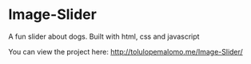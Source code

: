 # Image-Slider
A fun slider about dogs. Built with html, css and javascript

You can view the project here:  http://tolulopemalomo.me/Image-Slider/
